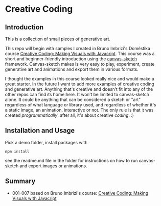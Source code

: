 # Creative Coding

## Introduction

This is a collection of small pieces of generative art.

This repo will begin with samples I created in Bruno Imbrizi's Domêstika course 
[Creative Coding: Making Visuals with Javacript](https://www.domestika.org/en/courses/2729-creative-coding-making-visuals-with-javascript/course).
This course was a short and beginner-friendly introduction using the 
[canvas-sketch](https://github.com/mattdesl/canvas-sketch) framework. 
Canvas-sketch makes is very easy to play, experiment, create generative art 
and animations and export them in various formats.

I thought the examples in this course looked really nice and would make a great starter.
In the future I want to add more examples of creative coding and generative art. Anything 
that's creative and doesn't fit into any of the other repos can find its home here. It won't 
be limited to canvas-sketch alone. It could be anything that can be considered a sketch or "art" 
regardless of what language or library used, and regardless of whether it's a static image, an 
animation, interactive or not. The only rule is that it was created _programmatically_, after all, 
it's about creative _coding_. :)

## Installation and Usage

Pick a demo folder, install packages with

  `npm install`
  
see the readme.md file in the folder for instructions on how to run canvas-sketch and export 
images or animations.

## Summary

  - 001-007 based on Bruno Imbrizi's course: [Creative Coding: Making Visuals with Javacript](https://www.domestika.org/en/courses/2729-creative-coding-making-visuals-with-javascript/course)
  

